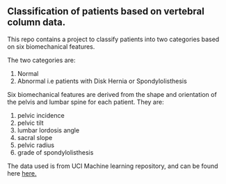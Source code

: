 ## Classification of patients based on vertebral column data.

This repo contains a project to classify patients into two categories based on six biomechanical features.   

The two categories are:
1. Normal
2. Abnormal i.e patients with Disk Hernia or Spondylolisthesis

Six biomechanical features are derived from the shape and orientation of the pelvis and lumbar spine for each patient. 
They are: 
1. pelvic incidence
2. pelvic tilt
3. lumbar lordosis angle
4. sacral slope
5. pelvic radius
6. grade of spondylolisthesis

The data used is from UCI Machine learning repository, and can be found here [here.](https://archive.ics.uci.edu/ml/datasets/Vertebral+Column)
